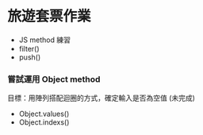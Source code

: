 # 旅遊套票作業

- JS method 練習
- filter()
- push()

### 嘗試運用 Object method

目標：用陣列搭配迴圈的方式，確定輸入是否為空值 (未完成)

- Object.values()
- Object.indexs()
